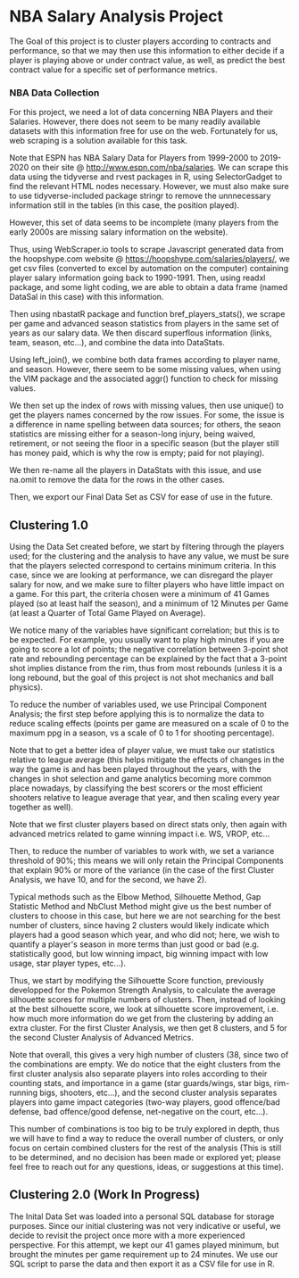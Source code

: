 # NBA Salary Analysis Project

The Goal of this project is to cluster players according to contracts and performance, so that we may then use this information to either decide if a player is playing above or under contract value, as well, as predict the best contract value for a specific set of performance metrics.

### NBA Data Collection

For this project, we need a lot of data concerning NBA Players and their Salaries. However, there does not seem to be many readily available datasets with this information free for use on the web. Fortunately for us, web scraping is a solution available for this task.

Note that ESPN has NBA Salary Data for Players from 1999-2000 to 2019-2020 on their site @ http://www.espn.com/nba/salaries. We can scrape this data using the tidyverse and rvest packages in R, using SelectorGadget to find the relevant HTML nodes necessary. However, we must also make sure to use tidyverse-included package stringr to remove the unnnecessary information still in the tables (in this case, the position played).

However, this set of data seems to be incomplete (many players from the early 2000s are missing salary information on the website).

Thus, using WebScraper.io tools to scrape Javascript generated data from the hoopshype.com website @ https://hoopshype.com/salaries/players/, we get csv files (converted to excel by automation on the computer) containing player salary information going back to 1990-1991. Then, using readxl package, and some light coding, we are able to obtain a data frame (named DataSal in this case) with this information.

Then using nbastatR package and function bref_players_stats(), we scrape per game and advanced season statistics from players in the same set of years as our salary data. We then discard superflous information (links, team, season, etc...), and combine the data into DataStats.

Using left_join(), we combine both data frames according to player name, and season. However, there seem to be some missing values, when using the VIM package and the associated aggr() function to check for missing values.

We then set up the index of rows with missing values, then use unique() to get the players names concerned by the row issues. For some, the issue is a difference in name spelling between data sources; for others, the seaon statistics are missing either for a season-long injury, being waived, retirement, or not seeing the floor in a specific season (but the player still has money paid, which is why the row is empty; paid for not playing).

We then re-name all the players in DataStats with this issue, and use na.omit to remove the data for the rows in the other cases.

Then, we export our Final Data Set as CSV for ease of use in the future.

## Clustering 1.0

Using the Data Set created before, we start by filtering through the players used; for the clustering and the analysis to have any value, we must be sure that the players selected correspond to certains minimum criteria. In this case, since we are looking at performance, we can disregard the player salary for now, and we make sure to filter players who have little impact on a game. For this part, the criteria chosen were a minimum of 41 Games played (so at least half the season), and a minimum of 12 Minutes per Game (at least a Quarter of Total Game Played on Average).

We notice many of the variables have significant correlation; but this is to be expected. For example, you usually want to play high minutes if you are going to score a lot of points; the negative correlation between 3-point shot rate and rebounding percentage can be explained by the fact that a 3-point shot implies distance from the rim, thus from most rebounds (unless it is a long rebound, but the goal of this project is not shot mechanics and ball physics).

To reduce the number of variables used, we use Principal Component Analysis; the first step before applying this is to normalize the data to reduce scaling effects (points per game are measured on a scale of 0 to the maximum ppg in a season, vs a scale of 0 to 1 for shooting percentage).

Note that to get a better idea of player value, we must take our statistics relative to league average (this helps mitigate the effects of changes in the way the game is and has been played throughout the years, with the changes in shot selection and game analytics becoming more common place nowadays, by classifying the best scorers or the most efficient shooters relative to league average that year, and then scaling every year together as well).

Note that we first cluster players based on direct stats only, then again with advanced metrics related to game winning impact i.e. WS, VROP, etc...

Then, to reduce the number of variables to work with, we set a variance threshold of 90%; this means we will only retain the Principal Components that explain 90% or more of the variance (in the case of the first Cluster Analysis, we have 10, and for the second, we have 2).

Typical methods such as the Elbow Method, Silhouette Method, Gap Statistic Method and NbClust Method might give us the best number of clusters to choose in this case, but here we are not searching for the best number of clusters, since having 2 clusters would likely indicate which players had a good season which year, and who did not; here, we wish to quantify a player's season in more terms than just good or bad (e.g. statistically good, but low winning impact, big winning impact with low usage, star player types, etc...).

Thus, we start by modifying the Silhouette Score function, previously developped for the Pokemon Strength Analysis, to calculate the average silhouette scores for multiple numbers of clusters. Then, instead of looking at the best silhouette score, we look at silhouette score improvement, i.e. how much more information do we get from the clustering by adding an extra cluster. For the first Cluster Analysis, we then get 8 clusters, and 5 for the second Cluster Analysis of Advanced Metrics.

Note that overall, this gives a very high number of clusters (38, since two of the combinations are empty. We do notice that the eight clusters from the first cluster analysis also separate players into roles according to their counting stats, and importance in a game (star guards/wings, star bigs, rim-running bigs, shooters, etc...), and the second cluster analysis separates players into game impact categories (two-way players, good offence/bad defense, bad offence/good defense, net-negative on the court, etc...).

This number of combinations is too big to be truly explored in depth, thus we will have to find a way to reduce the overall number of clusters, or only focus on certain combined clusters for the rest of the analysis (This is still to be determined, and no decision has been made or explored yet; please feel free to reach out for any questions, ideas, or suggestions at this time).

## Clustering 2.0 (Work In Progress)

The Inital Data Set was loaded into a personal SQL database for storage purposes. Since our initial clustering was not very indicative or useful, we decide to revisit the project once more with a more experienced perspective. For this attempt, we kept our 41 games played minimum, but brought the minutes per game requirement up to 24 minutes. We use our SQL script to parse the data and then export it as a CSV file for use in R.
